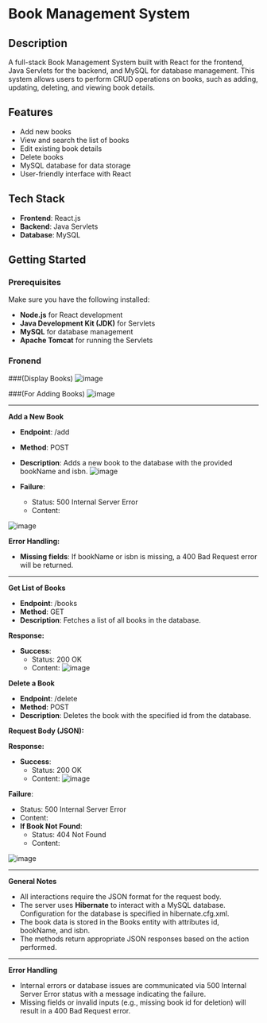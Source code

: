 # Book Management System

## Description
A full-stack Book Management System built with React for the frontend, Java Servlets for the backend, and MySQL for database management. This system allows users to perform CRUD operations on books, such as adding, updating, deleting, and viewing book details.

## Features
- Add new books
- View and search the list of books
- Edit existing book details
- Delete books
- MySQL database for data storage
- User-friendly interface with React

## Tech Stack
- **Frontend**: React.js
- **Backend**: Java Servlets
- **Database**: MySQL

## Getting Started

### Prerequisites
Make sure you have the following installed:
- **Node.js** for React development
- **Java Development Kit (JDK)** for Servlets
- **MySQL** for database management
- **Apache Tomcat** for running the Servlets
### Fronend
###(Display Books)
![image](https://github.com/user-attachments/assets/7213b79e-4176-4c01-8754-650751fbd085)

 
###(For Adding Books)
 ![image](https://github.com/user-attachments/assets/87d7d7c6-fd5a-4b3b-a6ef-718b449cf2f7)

 
-----
**Add a New Book**

- **Endpoint**: /add
- **Method**: POST
- **Description**: Adds a new book to the database with the provided bookName and isbn.
![image](https://github.com/user-attachments/assets/7059281f-ad03-4d0b-b007-4dff2985c259)



- **Failure**:
  - Status: 500 Internal Server Error
  - Content:

![image](https://github.com/user-attachments/assets/6897c62f-949b-4263-a8e9-048dc6e5c8e0)


**Error Handling:**

- **Missing fields**: If bookName or isbn is missing, a 400 Bad Request error will be returned.
-----
**Get List of Books**

- **Endpoint**: /books
- **Method**: GET
- **Description**: Fetches a list of all books in the database.

**Response:**

- **Success**:
  - Status: 200 OK
  - Content:
![image](https://github.com/user-attachments/assets/0fe66b7e-fef5-4d47-81c9-cd52a9aa06a5)


**Delete a Book**

- **Endpoint**: /delete
- **Method**: POST
- **Description**: Deletes the book with the specified id from the database.

**Request Body (JSON):**

**Response:**

- **Success**:
  - Status: 200 OK
  - Content:
![image](https://github.com/user-attachments/assets/735fb25d-a228-4c23-a03c-f87c3b20a188)


**Failure**:
  - Status: 500 Internal Server Error
  - Content:
- **If Book Not Found**:
  - Status: 404 Not Found
  - Content:

![image](https://github.com/user-attachments/assets/6c4bb407-3b48-4d1e-a195-6539943b8049)

-----
**General Notes**

- All interactions require the JSON format for the request body.
- The server uses **Hibernate** to interact with a MySQL database. Configuration for the database is specified in hibernate.cfg.xml.
- The book data is stored in the Books entity with attributes id, bookName, and isbn.
- The methods return appropriate JSON responses based on the action performed.
-----
**Error Handling**

- Internal errors or database issues are communicated via 500 Internal Server Error status with a message indicating the failure.
- Missing fields or invalid inputs (e.g., missing book id for deletion) will result in a 400 Bad Request error.





